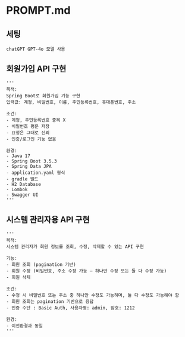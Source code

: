 
# PROMPT.md

## 세팅
    chatGPT GPT-4o 모델 사용

## 회원가입 API 구현
    '''
    목적:
    Spring Boot로 회원가입 기능 구현
    입력값: 계정, 비밀번호, 이름, 주민등록번호, 휴대폰번호, 주소
    
    조건:
    - 계정, 주민등록번호 중복 X
    - 비밀번호 평문 저장
    - 요청은 그대로 신뢰
    - 인증/로그인 기능 없음
    
    환경:
    - Java 17
    - Spring Boot 3.5.3
    - Spring Data JPA
    - application.yaml 형식
    - gradle 빌드
    - H2 Database
    - Lombok
    - Swagger UI
    '''

## 시스템 관리자용 API 구현
    '''
    목적:  
    시스템 관리자가 회원 정보를 조회, 수정, 삭제할 수 있는 API 구현
    
    기능:
    - 회원 조회 (pagination 기반)
    - 회원 수정 (비밀번호, 주소 수정 가능 – 하나만 수정 또는 둘 다 수정 가능)
    - 회원 삭제
    
    조건:
    - 수정 시 비밀번호 또는 주소 중 하나만 수정도 가능하며, 둘 다 수정도 가능해야 함
    - 회원 조회는 pagination 기반으로 응답
    - 인증 수단 : Basic Auth, 사용자명: admin, 암호: 1212
    
    환경:
    - 이전환경과 동일
    '''


